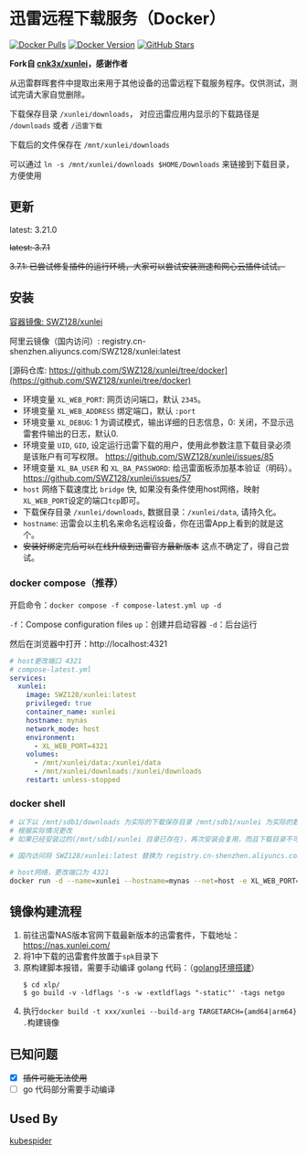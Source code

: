# 迅雷远程下载服务（Docker）

[![Docker Pulls](https://img.shields.io/docker/pulls/SWZ128/xunlei.svg)](https://hub.docker.com/r/SWZ128/xunlei)
[![Docker Version](https://img.shields.io/docker/v/SWZ128/xunlei)](https://hub.docker.com/r/SWZ128/xunlei)
[![GitHub Stars](https://img.shields.io/github/stars/SWZ128/xunlei)](https://star-history.com/#SWZ128/xunlei&Date)

**Fork自 [cnk3x/xunlei](https://github.com/cnk3x/xunlei/tree/docker)，感谢作者**

从迅雷群晖套件中提取出来用于其他设备的迅雷远程下载服务程序。仅供测试，测试完请大家自觉删除。

下载保存目录 `/xunlei/downloads`， 对应迅雷应用内显示的下载路径是 `/downloads` 或者 `/迅雷下载`

下载后的文件保存在 `/mnt/xunlei/downloads`

可以通过 `ln -s /mnt/xunlei/downloads $HOME/Downloads` 来链接到下载目录，方便使用

## 更新

latest: 3.21.0

~~latest: 3.7.1~~

~~3.7.1: 已尝试修复插件的运行环境，大家可以尝试安装测速和网心云插件试试。~~

## 安装

[容器镜像: SWZ128/xunlei](https://hub.docker.com/r/SWZ128/xunlei)

阿里云镜像（国内访问）: registry.cn-shenzhen.aliyuncs.com/SWZ128/xunlei:latest

[源码仓库: https://github.com/SWZ128/xunlei/tree/docker](https://github.com/SWZ128/xunlei/tree/docker)

- 环境变量 `XL_WEB_PORT`: 网页访问端口，默认 `2345`。
- 环境变量 `XL_WEB_ADDRESS` 绑定端口，默认 `:port`
- 环境变量 `XL_DEBUG`: 1 为调试模式，输出详细的日志信息，0: 关闭，不显示迅雷套件输出的日志，默认0.
- 环境变量 `UID`, `GID`, 设定运行迅雷下载的用户，使用此参数注意下载目录必须是该账户有可写权限。 <https://github.com/SWZ128/xunlei/issues/85>
- 环境变量 `XL_BA_USER` 和 `XL_BA_PASSWORD`: 给迅雷面板添加基本验证（明码）。 <https://github.com/SWZ128/xunlei/issues/57>
- `host` 网络下载速度比 `bridge` 快, 如果没有条件使用host网络，映射`XL_WEB_PORT`设定的端口`tcp`即可。
- 下载保存目录 `/xunlei/downloads`, 数据目录：`/xunlei/data`, 请持久化。
- `hostname`: 迅雷会以主机名来命名远程设备，你在迅雷App上看到的就是这个。
- ~~安装好绑定完后可以在线升级到迅雷官方最新版本~~ 这点不确定了，得自己尝试。


### docker compose（推荐）

开启命令：`docker compose -f compose-latest.yml up -d`

`-f`：Compose configuration files
`up`：创建并启动容器
`-d`：后台运行

然后在浏览器中打开：http://localhost:4321

```yaml
# host更改端口 4321
# compose-latest.yml
services:
  xunlei:
    image: SWZ128/xunlei:latest
    privileged: true
    container_name: xunlei
    hostname: mynas
    network_mode: host
    environment:
      - XL_WEB_PORT=4321
    volumes:
      - /mnt/xunlei/data:/xunlei/data
      - /mnt/xunlei/downloads:/xunlei/downloads
    restart: unless-stopped
```

### docker shell

```bash
# 以下以 /mnt/sdb1/downloads 为实际的下载保存目录 /mnt/sdb1/xunlei 为实际的数据保存目录 为例
# 根据实际情况更改
# 如果已经安装过的(/mnt/sdb1/xunlei 目录已存在)，再次安装会复用，而且下载目录不可更改，如果要更改下载目录，请把这个目录删掉重新绑定。

# 国内访问将 SWZ128/xunlei:latest 替换为 registry.cn-shenzhen.aliyuncs.com/SWZ128/xunlei:latest

# host网络，更改端口为 4321
docker run -d --name=xunlei --hostname=mynas --net=host -e XL_WEB_PORT=4321 -v /mnt/xunlei/data:/xunlei/data -v /mnt/xunlei/downloads:/xunlei/downloads --restart=unless-stopped --privileged SWZ128/xunlei:latest
```

## 镜像构建流程

1. 前往迅雷NAS版本官网下载最新版本的迅雷套件，下载地址：<https://nas.xunlei.com/>
2. 将1中下载的迅雷套件放置于`spk`目录下
3. 原构建脚本报错，需要手动编译 golang 代码：（[golang环境搭建](https://www.runoob.com/go/go-environment.html)）
   ```shell
   $ cd xlp/
   $ go build -v -ldflags '-s -w -extldflags "-static"' -tags netgo
   ```
4. 执行`docker build -t xxx/xunlei --build-arg TARGETARCH={amd64|arm64} .`构建镜像

## 已知问题

- [x] ~~插件可能无法使用~~
- [ ] go 代码部分需要手动编译

## Used By

[kubespider](https://github.com/jwcesign/kubespider/blob/main/docs/zh/user_guide/thunder_install_config/README.md)
